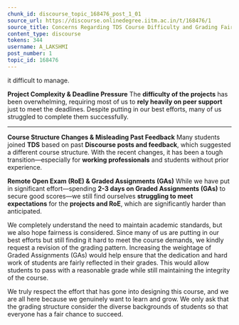 ```yaml
---
chunk_id: discourse_topic_168476_post_1_01
source_url: https://discourse.onlinedegree.iitm.ac.in/t/168476/1
source_title: Concerns Regarding TDS Course Difficulty and Grading Fairness
content_type: discourse
tokens: 344
username: A_LAKSHMI
post_number: 1
topic_id: 168476
---
```


 it difficult to manage.

**Project Complexity &amp; Deadline Pressure**
The **difficulty of the projects** has been overwhelming, requiring most of us to **rely heavily on peer support** just to meet the deadlines. Despite putting in our best efforts, many of us struggled to complete them successfully.

---

**Course Structure Changes &amp; Misleading Past Feedback**
Many students joined **TDS** based on past **Discourse posts and feedback**, which suggested a different course structure. With the recent changes, it has been a tough transition—especially for **working professionals** and students without prior experience.

**Remote Open Exam (RoE) &amp; Graded Assignments (GAs)**
While we have put in significant effort—spending **2-3 days on Graded Assignments (GAs)** to secure good scores—we still find ourselves **struggling to meet expectations** for the **projects and RoE**, which are significantly harder than anticipated.

We completely understand the need to maintain academic standards, but we also hope fairness is considered. Since many of us are putting in our best efforts but still finding it hard to meet the course demands, we kindly request a revision of the grading pattern. Increasing the weightage of Graded Assignments (GAs) would help ensure that the dedication and hard work of students are fairly reflected in their grades. This would allow students to pass with a reasonable grade while still maintaining the integrity of the course.

We truly respect the effort that has gone into designing this course, and we are all here because we genuinely want to learn and grow. We only ask that the grading structure consider the diverse backgrounds of students so that everyone has a fair chance to succeed.
